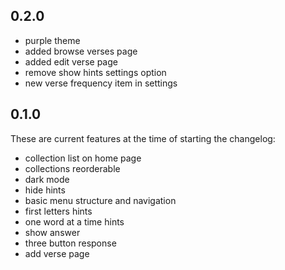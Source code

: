## 0.2.0

- purple theme
- added browse verses page
- added edit verse page
- remove show hints settings option
- new verse frequency item in settings

## 0.1.0

These are current features at the time of starting the changelog:

- collection list on home page
- collections reorderable
- dark mode
- hide hints
- basic menu structure and navigation
- first letters hints
- one word at a time hints
- show answer
- three button response
- add verse page